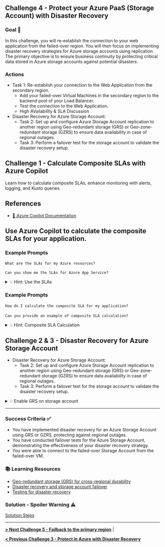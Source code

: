 ## Challenge 4 - Protect your Azure PaaS (Storage Account) with Disaster Recovery

### Goal 🎯

In this challenge, you will re-establish the connection to your web application from the failed-over region. You will then focus on implementing disaster recovery strategies for Azure storage accounts using replication. The primary objective is to ensure business continuity by protecting critical data stored in Azure storage accounts against potential disasters.

### Actions
* Task 1: Re-establish your connection to the Web Application from the secondary region.
  * Add your failed-over Virtual Machines in the secondary region to the backend pool of your Load Balancer.
  * Test the connection to the Web Application.
  * High AVailability & SLA Discussion
* Disaster Recovery for Azure Storage Account:
  * Task 2: Set up and configure Azure Storage Account replication to another region using Geo-redundant storage (GRS) or Geo-zone-redundant storage (GZRS) to ensure data availability in case of regional outages.
  * Task 3: Perform a failover test for the storage account to validate the disaster recovery setup.

## Challenge 1 - Calculate Composite SLAs with Azure Copilot

Learn how to calculate composite SLAs, enhance monitoring with alerts, logging, and Kusto queries.

## References
- [📄 Azure Copilot Documentation](https://docs.microsoft.com/en-us/azure/copilot/)

## Use Azure Copilot to calculate the composite SLAs for your application.

### Example Prompts

```
What are the SLAs for my Azure resources?
```

```
Can you show me the SLAs for Azure App Service?
```

<details close>
<summary>💡 Hint: Use the SLAs</summary>
<br>

Find the latest SLA provided by Microsoft in [Service Level Agreements (SLA) for Online Services](https://www.microsoft.com/licensing/docs/view/Service-Level-Agreements-SLA-for-Online-Services?lang=1&year=2024).

</details>

### Example Prompts

```
How do I calculate the composite SLA for my application?

Can you provide an example of composite SLA calculation?
```

<details close>
<summary>💡 Hint: Composite SLA Calculation</summary>
<br>

1. Identify the Azure services (components) that are connected.
2. Determine the chains of components within the application.
3. Use the latest SLA provided by Microsoft in [Service Level Agreements (SLA) for Online Services](https://www.microsoft.com/licensing/docs/view/Service-Level-Agreements-SLA-for-Online-Services?lang=1&year=2024) to find the SLA for each component in the chain.
4. Multiply the SLA values of each individual component (link) in the chain to get the composite SLA for that chain.
5. Identify the weakest link – the component/composites with the lowest SLA.

</details>

## Challenge 2 & 3 - Disaster Recovery for Azure Storage Account

* Disaster Recovery for Azure Storage Account:
  * Task 2: Set up and configure Azure Storage Account replication to another region using Geo-redundant storage (GRS) or Geo-zone-redundant storage (GZRS) to ensure data availability in case of regional outages.
  * Task 3: Perform a failover test for the storage account to validate the disaster recovery setup.

<details close>
<summary>💡 Enable GRS on storage account</summary>
<br>

![grs1](../walkthrough/challenge-1/exploration/5.png)
![grs2](../walkthrough/challenge-1/exploration/6.png)
![grs3](../walkthrough/challenge-1/exploration/7.png)

</details>

---

### Success Criteria ✅
* You have implemented disaster recovery for an Azure Storage Account using GRS or GZRS, protecting against regional outages.
* You have conducted failover tests for the Azure Storage Account, demonstrating the effectiveness of your disaster recovery strategy.
* You were able to connect to the failed-over Storage Account from the failed-over VM.

### 📚 Learning Resources
* [Geo-redundant storage (GRS) for cross-regional durability](https://learn.microsoft.com/en-us/azure/storage/common/storage-redundancy-grs)
* [Disaster recovery and storage account failover](https://learn.microsoft.com/en-us/azure/storage/common/storage-disaster-recovery-guidance)
* [Testing for disaster recovery](https://learn.microsoft.com/en-us/azure/site-recovery/site-recovery-test-failover-to-azure)
    
### Solution - Spoiler Warning ⚠️

[Solution Steps](../walkthrough/challenge-4/solution.md)

---

**[> Next Challenge 5 - Failback to the primary region](./05_challenge.md)** |

**[< Previous Challenge 3 - Protect in Azure with Disaster Recovery](./03_challenge.md)** 